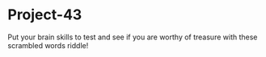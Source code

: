 # Project-43
Put your brain skills to test and see if you are worthy of treasure with these scrambled words riddle!
